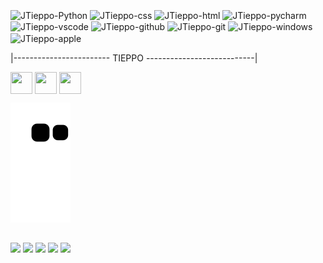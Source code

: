 <div style="display: inline_block"><br>
  <img align="center" alt="JTieppo-Python" height="35" width="35" src="https://github.com/JTieppo/JTieppo/blob/main/imgs/python.png">
  <img align="center" alt="JTieppo-css" height="35" width="35" src="https://github.com/JTieppo/JTieppo/blob/main/imgs/css.png">
  <img align="center" alt="JTieppo-html" height="35" width="35" src="https://github.com/JTieppo/JTieppo/blob/main/imgs/html.png"> 
<a> </a>
  <img align="center" alt="JTieppo-pycharm" height="35" width="35" src="https://github.com/JTieppo/JTieppo/blob/main/imgs/pycharm.png">
  <img align="center" alt="JTieppo-vscode" height="35" width="35" src="https://github.com/JTieppo/JTieppo/blob/main/imgs/vscode.png">
  <img align="center" alt="JTieppo-github" height="35" width="35" src="https://github.com/JTieppo/JTieppo/blob/main/imgs/github.png"> 
  <img align="center" alt="JTieppo-git" height="35" width="35" src="https://github.com/JTieppo/JTieppo/blob/main/imgs/git.png"> 
  <img align="center" alt="JTieppo-windows" height="35" width="35" src="https://github.com/JTieppo/JTieppo/blob/main/imgs/windows.png"> 
  <img align="center" alt="JTieppo-apple" height="35" width="35" src="https://github.com/JTieppo/JTieppo/blob/main/imgs/apple-logo.png"> 
  <p>
  </p>


   |------------------------       TIEPPO       ---------------------------|  

  <a href="https://instagram.com/e.tieppo" target="_blank"><img align="center" height="35" width="35" src="https://cdn-icons-png.flaticon.com/512/3955/3955024.png" target="_blank"></a>
  <a href="https://www.linkedin.com/in/emerson-tieppo-jr-13808725b/" target="_blank"><img align="center" height="35" width="35" src="https://cdn-icons-png.flaticon.com/512/145/145807.png" target="_blank"></a>
 	 <a href="https://www.freelancer.com/u/ETieppo" target="_blank"><img align="center" height="35" width="35" src="https://cdn-icons-png.flaticon.com/512/3294/3294838.png" target="_blank"></a>

   <!-- <p> Referência icones:
    - Iconduck
    - Flaticon
    </p>-->
 
  ![Snake animation](https://github.com/JTieppo/JTieppo/blob/output/github-contribution-grid-snake.svg)
</div>

##

 <div>
  <a href="https://github.com/JTieppo">

   
[![](https://raw.githubusercontent.com/JTieppo/JTieppo/main/profile-summary-card-output/2077/0-profile-details.svg)](https://github.com/vn7n24fzkq/github-profile-summary-cards)
[![](https://raw.githubusercontent.com/JTieppo/JTieppo/main/profile-summary-card-output/2077/1-repos-per-language.svg)](https://github.com/vn7n24fzkq/github-profile-summary-cards) [![](https://raw.githubusercontent.com/JTieppo/JTieppo/main/profile-summary-card-output/2077/2-most-commit-language.svg)](https://github.com/vn7n24fzkq/github-profile-summary-cards)
[![](https://raw.githubusercontent.com/JTieppo/JTieppo/main/profile-summary-card-output/2077/3-stats.svg)](https://github.com/vn7n24fzkq/github-profile-summary-cards) [![](https://raw.githubusercontent.com/JTieppo/JTieppo/main/profile-summary-card-output/2077/4-productive-time.svg)](https://github.com/vn7n24fzkq/github-profile-summary-cards)

 </div>
 
